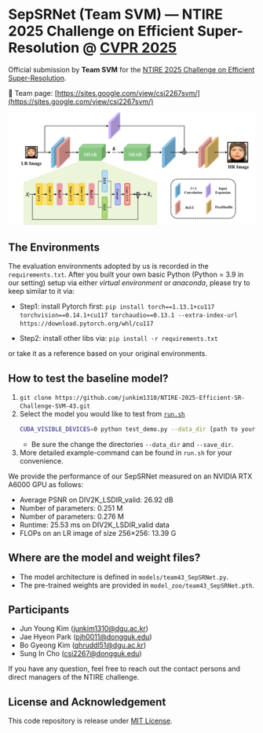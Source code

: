 # SepSRNet (Team SVM) — NTIRE 2025 Challenge on Efficient Super-Resolution @ [CVPR 2025](https://cvpr.thecvf.com/)

Official submission by **Team SVM** for the [NTIRE 2025 Challenge on Efficient Super-Resolution](https://cvlai.net/ntire/2025/).

🔗 Team page: [https://sites.google.com/view/csi2267svm/](https://sites.google.com/view/csi2267svm/)


<div align=center>
<img src="https://github.com/junkim1310/NTIRE-2025-Efficient-SR-Challenge-SVM-43/blob/main/figs/Overall_architecture.jpg" width="1000px"/> 
</div>

## The Environments

The evaluation environments adopted by us is recorded in the `requirements.txt`. After you built your own basic Python (Python = 3.9 in our setting) setup via either *virtual environment* or *anaconda*, please try to keep similar to it via:

- Step1: install Pytorch first:
`pip install torch==1.13.1+cu117 torchvision==0.14.1+cu117 torchaudio==0.13.1 --extra-index-url https://download.pytorch.org/whl/cu117`

- Step2: install other libs via:
```pip install -r requirements.txt```

or take it as a reference based on your original environments.

## How to test the baseline model?

1. `git clone https://github.com/junkim1310/NTIRE-2025-Efficient-SR-Challenge-SVM-43.git`
2. Select the model you would like to test from [`run.sh`](./run.sh)
    ```bash
    CUDA_VISIBLE_DEVICES=0 python test_demo.py --data_dir [path to your data dir] --save_dir [path to your save dir] --model_id 43
    ```
    - Be sure the change the directories `--data_dir` and `--save_dir`.
3. More detailed example-command can be found in `run.sh` for your convenience.

We provide the performance of our SepSRNet measured on an NVIDIA RTX A6000 GPU as follows:
- Average PSNR on DIV2K_LSDIR_valid: 26.92 dB
- Number of parameters: 0.251 M
- Number of parameters: 0.276 M
- Runtime: 25.53 ms on DIV2K_LSDIR_valid data
- FLOPs on an LR image of size 256×256: 13.39 G

## Where are the model and weight files?

- The model architecture is defined in `models/team43_SepSRNet.py`.
- The pre-trained weights are provided in `model_zoo/team43_SepSRNet.pth`.

## Participants
- Jun Young Kim (junkim1310@dgu.ac.kr)  
- Jae Hyeon Park (pjh0011@dongguk.edu)  
- Bo Gyeong Kim (qhruddl51@dgu.ac.kr)  
- Sung In Cho (csi2267@dongguk.edu)

If you have any question, feel free to reach out the contact persons and direct managers of the NTIRE challenge.

## License and Acknowledgement
This code repository is release under [MIT License](LICENSE). 
